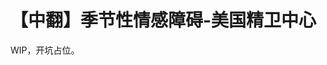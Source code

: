 # 【中翻】季节性情感障碍-美国精卫中心

<!--https://www.nimh.nih.gov/health/publications/seasonal-affective-disorder-->

WIP，开坑占位。
